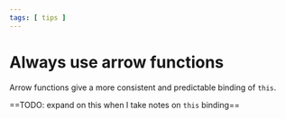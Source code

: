 ```yaml
---
tags: [ tips ]
---
```


# Always use arrow functions
Arrow functions give a more consistent and predictable binding of `this`.

==TODO: expand on this when I take notes on `this` binding==
